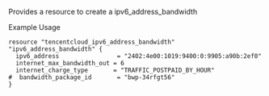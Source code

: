 Provides a resource to create a ipv6_address_bandwidth

Example Usage

```hcl
resource "tencentcloud_ipv6_address_bandwidth" "ipv6_address_bandwidth" {
  ipv6_address                = "2402:4e00:1019:9400:0:9905:a90b:2ef0"
  internet_max_bandwidth_out = 6
  internet_charge_type       = "TRAFFIC_POSTPAID_BY_HOUR"
#  bandwidth_package_id       = "bwp-34rfgt56"
}
```